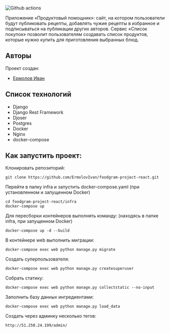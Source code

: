 ![Github actions](https://github.com/ErmolovIvan/foodgram-project-react/actions/workflows/main.yml/badge.svg)

Приложение «Продуктовый помощник»: сайт, на котором пользователи будут публиковать рецепты, добавлять чужие рецепты в избранное и подписываться на публикации других авторов. Сервис «Список покупок» позволит пользователям создавать список продуктов, которые нужно купить для приготовления выбранных блюд. 

## Авторы
Проект создан: 

- [Ермолов Иван](https://https://github.com/ErmolovIvan/)

## Список технологий

- Django
- Django Rest Framework
- Djoser
- Postgres
- Docker
- Nginx
- docker-compose


## Как запустить проект:

Клонировать репозиторий:

```
git clone https://github.com/ErmolovIvan/foodgram-project-react.git
```

Перейти в папку infra и запустить docker-compose.yaml
(при установленном и запущенном Docker)
```
cd foodgram-project-react/infra
docker-compose up
```

Для пересборки контейнеров выполнять команду:
(находясь в папке infra, при запущенном Docker)
```
docker-compose up -d --build
```

В контейнере web выполнить миграции:

```
docker-compose exec web python manage.py migrate
```

Создать суперпользователя:

```
docker-compose exec web python manage.py createsuperuser
```

Собрать статику:

```
docker-compose exec web python manage.py collectstatic --no-input
```

Заполнить базу данных ингредиентами:

```
docker-compose exec web python manage.py load_data
```

Создать через админку несколько тегов:

```
http://51.250.24.199/admin/
```

